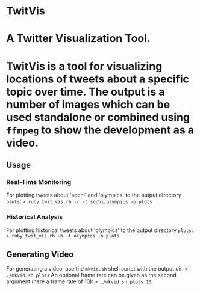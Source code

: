 # TwitVis
A Twitter Visualization Tool.
=============================
TwitVis is a tool for visualizing locations of tweets about a specific topic over time. The output is a number of images which can be used standalone or combined using `ffmpeg` to show the development as a video.
=============================
## Usage
### Real-Time Monitoring
For plotting tweets about 'sochi' and 'olympics' to the output directory `plots`:
`> ruby twit_vis.rb -r -t sochi,olympics -o plots`

### Historical Analysis
For plotting historical tweets about 'olympics' to the output directory `plots`:
`> ruby twit_vis.rb -h -t olympics -o plots`


## Generating Video
For generating a video, use the `mkvid.sh` shell script with the output dir:
`> ./mkvid.sh plots`
An optional frame rate can be given as the second argument (here a frame rate of 10):
`> ./mkvid.sh plots 10`